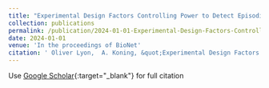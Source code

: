 ```yaml
---
title: "Experimental Design Factors Controlling Power to Detect Episodic Fitness Shifts using Comparative Genomic Sequencing Data"
collection: publications
permalink: /publication/2024-01-01-Experimental-Design-Factors-Controlling-Power-to-Detect-Episodic-Fitness-Shifts-using-Comparative-Genomic-Sequencing-Data
date: 2024-01-01
venue: 'In the proceedings of BioNet'
citation: ' Oliver Lyon,  A. Koning, &quot;Experimental Design Factors Controlling Power to Detect Episodic Fitness Shifts using Comparative Genomic Sequencing Data.&quot; In the proceedings of BioNet, 2024.'
---
```

Use [Google Scholar](https://scholar.google.com/scholar?q=Experimental+Design+Factors+Controlling+Power+to+Detect+Episodic+Fitness+Shifts+using+Comparative+Genomic+Sequencing+Data){:target="_blank"} for full citation